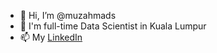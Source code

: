- 👋 Hi, I’m @muzahmads
- 👀 I'm full-time Data Scientist in Kuala Lumpur
- 📫 My [LinkedIn](https://www.linkedin.com/in/ahmad-muzaffar-baharudin-970698124/)

<!---
muzahmads/muzahmads is a ✨ special ✨ repository because its `README.md` (this file) appears on your GitHub profile.
You can click the Preview link to take a look at your changes.
--->

